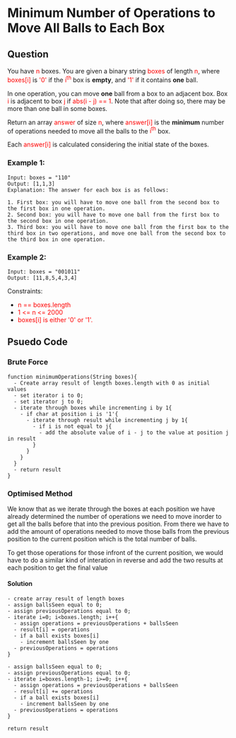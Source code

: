 # Minimum Number of Operations to Move All Balls to Each Box

## Question

You have <span style="color:red">n</span> boxes. You are given a binary string <span style="color:red">boxes</span> of length <span style="color:red">n</span>, where <span style="color:red">boxes[i]</span> is <span style="color:red">'0'</span> if the <span style="color:red">i<sup>th</sup></span> box is **empty**, and <span style="color:red">'1'</span> if it contains **one** ball.

In one operation, you can move **one** ball from a box to an adjacent box. Box <span style="color:red">i</span> is adjacent to box <span style="color:red">j</span> if <span style="color:red">abs(i - j) == 1</span>. Note that after doing so, there may be more than one ball in some boxes.

Return an array <span style="color:red">answer</span> of size <span style="color:red">n</span>, where <span style="color:red">answer[i]</span> is the **minimum** number of operations needed to move all the balls to the <span style="color:red">i<sup>th</sup></span> box.

Each <span style="color:red">answer[i]</span> is calculated considering the initial state of the boxes.

### Example 1:

```
Input: boxes = "110"
Output: [1,1,3]
Explanation: The answer for each box is as follows:

1. First box: you will have to move one ball from the second box to the first box in one operation.
2. Second box: you will have to move one ball from the first box to the second box in one operation.
3. Third box: you will have to move one ball from the first box to the third box in two operations, and move one ball from the second box to the third box in one operation.
```

### Example 2:

```
Input: boxes = "001011"
Output: [11,8,5,4,3,4]
```

Constraints:

- <span style="color:red">n == boxes.length</span>
- <span style="color:red">1 <= n <= 2000</span>
- <span style="color:red">boxes[i] is either '0' or '1'.</span>

## Psuedo Code

### Brute Force

```
function minimumOperations(String boxes){
  - Create array result of length boxes.length with 0 as initial values
  - set iterator i to 0;
  - set iterator j to 0;
  - iterate through boxes while incrementing i by 1{
    - if char at position i is '1'{
      - iterate through result while incrementing j by 1{
        - if i is not equal to j{
          - add the absolute value of i - j to the value at position j in result
        }
      }
    }
  }
  - return result
}
```

### Optimised Method

We know that as we iterate through the boxes at each position we have already determined the number of operations we need to move inorder to get all the balls before that into the previous position. From there we have to add the amount of operations needed to move those balls from the previous position to the current position which is the total number of balls.

To get those operations for those infront of the current position, we would have to do a similar kind of interation in reverse and add the two results at each position to get the final value

#### Solution

```
- create array result of length boxes
- assign ballsSeen equal to 0;
- assign previousOperations equal to 0;
- iterate i=0; i<boxes.length; i++{
  - assign operations = previousOperations + ballsSeen
  - result[i] = operations
  - if a ball exists boxes[i]
    - increment ballsSeen by one
  - previousOperations = operations
}

- assign ballsSeen equal to 0;
- assign previousOperations equal to 0;
- iterate i=boxes.length-1; i>=0; i++{
  - assign operations = previousOperations + ballsSeen
  - result[i] += operations
  - if a ball exists boxes[i]
    - increment ballsSeen by one
  - previousOperations = operations
}

return result
```

